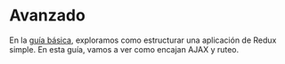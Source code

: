 # Avanzado
En la [guía básica](../basico/README.md), exploramos como estructurar una aplicación de Redux simple. En esta guía, vamos a ver como encajan AJAX y ruteo.

